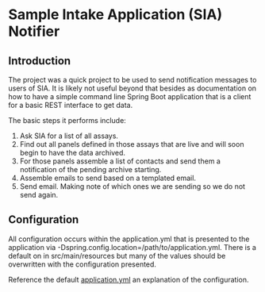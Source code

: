 # Sample Intake Application (SIA) Notifier

## Introduction

The project was a quick project to be used to send notification messages
to users of SIA.  It is likely not useful beyond that besides as documentation
on how to have a simple command line Spring Boot application that is a client
for a basic REST interface to get data.

The basic steps it performs include:
1. Ask SIA for a list of all assays.
2. Find out all panels defined in those assays that are live and will soon begin to have the data archived.
3. For those panels assemble a list of contacts and send them a notification of the pending archive starting.
4. Assemble emails to send based on a templated email.
5. Send email.  Making note of which ones we are sending so we do not send again.

## Configuration

All configuration occurs within the application.yml that is presented to
the application via -Dspring.config.location=/path/to/application.yml.
There is a default on in src/main/resources but many of the values should
be overwritten with the configuration presented.

Reference the default [application.yml](./src/main/resources/application.yml) an
explanation of the configuration.

